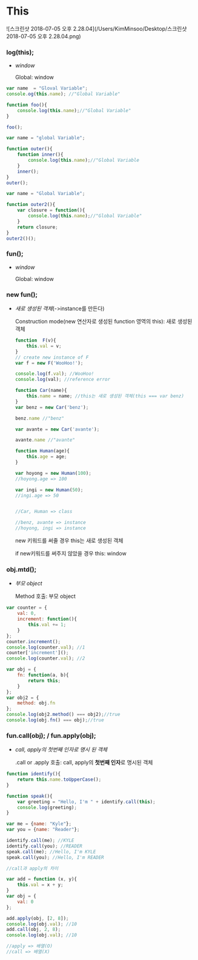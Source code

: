 # This

![스크린샷 2018-07-05 오후 2.28.04](/Users/KimMinsoo/Desktop/스크린샷 2018-07-05 오후 2.28.04.png)



### log(this);

- *window*

  Global: window



```javascript
var name  = "Gloval Variable";
console.og(this.name); //"Global Variable"

function foo(){
    console.log(this.name);//"Global Variable"
}

foo();
```

```javascript
var name = "global Variable";

function outer(){
    function inner(){
        console.log(this.name);//"Global Variable
    }
    inner();
}
outer();
```

```javascript
var name = "Global Variable";

function outer2(){
    var closure = function(){
        console.log(this.name);//"Global Variable"
    }
    return closure;
}
outer2()();
```



### fun();

- *window*

  Global: window



### new fun();

- *새로 생성된 객체*(->instance를 만든다)

  Construction mode(new 연산자로 생성된 function 영역의 this): 새로 생성된 객체

  

  ```javascript
  function  F(v){
      this.val = v;
  }
  // create new instance of F
  var f = new F('WooHoo!');
  
  console.log(f.val); //WooHoo!
  console.log(val); //reference error
  ```

  

  ```javascript
  function Car(name){
      this.name = name; //this는 새로 생성된 객체(this === var benz)
  }
  var benz = new Car('benz');
  
  benz.name //"benz"
  
  var avante = new Car('avante');
  
  avante.name //"avante"
  ```

  ```javascript
  function Human(age){
      this.age = age;
  }
  
  var hoyong = new Human(100);
  //hoyong.age => 100
  
  var ingi = new Human(50);
  //ingi.age => 50
  
  
  //Car, Human => class
  
  //benz, avante => instance
  //hoyong, ingi => instance
  ```

  new 키워드를 써줄 경우 this는 새로 생성된 객체

  if new키워드를 써주지 않았을 경우 this: window

  

### obj.mtd();

- *부모 object*

  Method 호출: 부모 object

```javascript
var counter = {
    val: 0,
    increment: function(){
        this.val += 1;
    }
};
counter.increment();
console.log(counter.val); //1
counter['increment']();
console.log(counter.val); //2
```

```javascript
var obj = {
    fn: function(a, b){
        return this;
    }
};
var obj2 = {
    method: obj.fn
};
console.log(obj2.method() === obj2);//true
console.log(obj.fn() === obj);//true
```



### fun.call(obj); / fun.apply(obj);

- *call, apply의 첫번째 인자로 명시 된 객체*

  .call or .apply 호출: call, apply의 **첫번째 인자**로 명시된 객체 



```javascript
function identify(){
    return this.name.toUpperCase();
}

function speak(){
    var greeting = "Hello, I'm " + identify.call(this);
    console.log(greeting);
}

var me = {name: "Kyle"};
var you = {name: "Reader"};

identify.call(me); //KYLE
identify.call(you); //READER
speak.call(me); //Hello, I'm KYLE
speak.call(you); //Hello, I'm READER
```



```javascript
//call과 apply의 차이

var add = function (x, y){
    this.val = x + y;
}
var obj = {
    val: 0
};

add.apply(obj, [2, 8]);
console.log(obj.val); //10
add.call(obj, 2, 8);
console.log(obj.val); //10

//apply => 배열(O)
//call => 배열(X)
```












